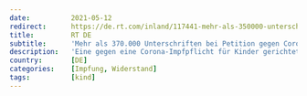 ```yaml
---
date:          2021-05-12
redirect:      https://de.rt.com/inland/117441-mehr-als-350000-unterschriften-bei/
title:         RT DE
subtitle:      'Mehr als 370.000 Unterschriften bei Petition gegen Corona-Impfpflicht für Kinder'
description:   'Eine gegen eine Corona-Impfpflicht für Kinder gerichtete Petition sammelte in Deutschland innerhalb kürzester Zeit mehrere Hunderttausend Unterschriften. Die Initiatoren befürchten eine weitere Spaltung der Gesellschaft, wenn das Recht an sozialer Teilhabe an eine Corona-Impfung geknüpft wird.'
country:       [DE]
categories:    [Impfung, Widerstand]
tags:          [kind]
---
```

